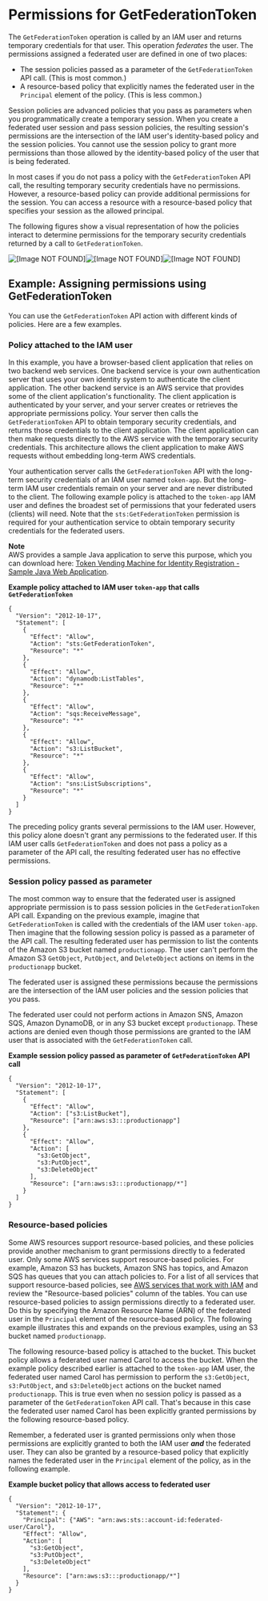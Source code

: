 # Permissions for GetFederationToken<a name="id_credentials_temp_control-access_getfederationtoken"></a>

The `GetFederationToken` operation is called by an IAM user and returns temporary credentials for that user\. This operation *federates* the user\. The permissions assigned a federated user are defined in one of two places: 
+ The session policies passed as a parameter of the `GetFederationToken` API call\. \(This is most common\.\)
+ A resource\-based policy that explicitly names the federated user in the `Principal` element of the policy\. \(This is less common\.\)

Session policies are advanced policies that you pass as parameters when you programmatically create a temporary session\. When you create a federated user session and pass session policies, the resulting session's permissions are the intersection of the IAM user's identity\-based policy and the session policies\. You cannot use the session policy to grant more permissions than those allowed by the identity\-based policy of the user that is being federated\.

In most cases if you do not pass a policy with the `GetFederationToken` API call, the resulting temporary security credentials have no permissions\. However, a resource\-based policy can provide additional permissions for the session\. You can access a resource with a resource\-based policy that specifies your session as the allowed principal\. 

The following figures show a visual representation of how the policies interact to determine permissions for the temporary security credentials returned by a call to `GetFederationToken`\.

![\[Image NOT FOUND\]](http://docs.aws.amazon.com/IAM/latest/UserGuide/)![\[Image NOT FOUND\]](http://docs.aws.amazon.com/IAM/latest/UserGuide/)![\[Image NOT FOUND\]](http://docs.aws.amazon.com/IAM/latest/UserGuide/)

## Example: Assigning permissions using GetFederationToken<a name="permissions-get-federation-token-example"></a>

You can use the `GetFederationToken` API action with different kinds of policies\. Here are a few examples\.

### Policy attached to the IAM user<a name="permissions-get-federation-token-example-iam-user"></a>

In this example, you have a browser\-based client application that relies on two backend web services\. One backend service is your own authentication server that uses your own identity system to authenticate the client application\. The other backend service is an AWS service that provides some of the client application's functionality\. The client application is authenticated by your server, and your server creates or retrieves the appropriate permissions policy\. Your server then calls the `GetFederationToken` API to obtain temporary security credentials, and returns those credentials to the client application\. The client application can then make requests directly to the AWS service with the temporary security credentials\. This architecture allows the client application to make AWS requests without embedding long\-term AWS credentials\.

Your authentication server calls the `GetFederationToken` API with the long\-term security credentials of an IAM user named `token-app`\. But the long\-term IAM user credentials remain on your server and are never distributed to the client\. The following example policy is attached to the `token-app` IAM user and defines the broadest set of permissions that your federated users \(clients\) will need\. Note that the `sts:GetFederationToken` permission is required for your authentication service to obtain temporary security credentials for the federated users\.

**Note**  
AWS provides a sample Java application to serve this purpose, which you can download here: [Token Vending Machine for Identity Registration \- Sample Java Web Application](https://aws.amazon.com/code/7351543942956566)\.

**Example policy attached to IAM user `token-app` that calls `GetFederationToken`**  

```
{
  "Version": "2012-10-17",
  "Statement": [
    {
      "Effect": "Allow",
      "Action": "sts:GetFederationToken",
      "Resource": "*"
    },
    {
      "Effect": "Allow",
      "Action": "dynamodb:ListTables",
      "Resource": "*"
    },
    {
      "Effect": "Allow",
      "Action": "sqs:ReceiveMessage",
      "Resource": "*"
    },
    {
      "Effect": "Allow",
      "Action": "s3:ListBucket",
      "Resource": "*"
    },
    {
      "Effect": "Allow",
      "Action": "sns:ListSubscriptions",
      "Resource": "*"
    }
  ]
}
```

The preceding policy grants several permissions to the IAM user\. However, this policy alone doesn't grant any permissions to the federated user\. If this IAM user calls `GetFederationToken` and does not pass a policy as a parameter of the API call, the resulting federated user has no effective permissions\. 

### Session policy passed as parameter<a name="permissions-get-federation-token-example-passed-policy"></a>

The most common way to ensure that the federated user is assigned appropriate permission is to pass session policies in the `GetFederationToken` API call\. Expanding on the previous example, imagine that `GetFederationToken` is called with the credentials of the IAM user `token-app`\. Then imagine that the following session policy is passed as a parameter of the API call\. The resulting federated user has permission to list the contents of the Amazon S3 bucket named `productionapp`\. The user can't perform the Amazon S3 `GetObject`, `PutObject`, and `DeleteObject` actions on items in the `productionapp` bucket\.

The federated user is assigned these permissions because the permissions are the intersection of the IAM user policies and the session policies that you pass\.

The federated user could not perform actions in Amazon SNS, Amazon SQS, Amazon DynamoDB, or in any S3 bucket except `productionapp`\. These actions are denied even though those permissions are granted to the IAM user that is associated with the `GetFederationToken` call\.

**Example session policy passed as parameter of `GetFederationToken` API call**  

```
{
  "Version": "2012-10-17",
  "Statement": [
    {
      "Effect": "Allow",
      "Action": ["s3:ListBucket"],
      "Resource": ["arn:aws:s3:::productionapp"]
    },
    {
      "Effect": "Allow",
      "Action": [
        "s3:GetObject",
        "s3:PutObject",
        "s3:DeleteObject"
      ],
      "Resource": ["arn:aws:s3:::productionapp/*"]
    }
  ]
}
```

### Resource\-based policies<a name="permissions-get-federation-token-resource-based-policy"></a>

Some AWS resources support resource\-based policies, and these policies provide another mechanism to grant permissions directly to a federated user\. Only some AWS services support resource\-based policies\. For example, Amazon S3 has buckets, Amazon SNS has topics, and Amazon SQS has queues that you can attach policies to\. For a list of all services that support resource\-based policies, see [AWS services that work with IAM](reference_aws-services-that-work-with-iam.md) and review the "Resource\-based policies" column of the tables\. You can use resource\-based policies to assign permissions directly to a federated user\. Do this by specifying the Amazon Resource Name \(ARN\) of the federated user in the `Principal` element of the resource\-based policy\. The following example illustrates this and expands on the previous examples, using an S3 bucket named `productionapp`\. 

The following resource\-based policy is attached to the bucket\. This bucket policy allows a federated user named Carol to access the bucket\. When the example policy described earlier is attached to the `token-app` IAM user, the federated user named Carol has permission to perform the `s3:GetObject`, `s3:PutObject`, and `s3:DeleteObject` actions on the bucket named `productionapp`\. This is true even when no session policy is passed as a parameter of the `GetFederationToken` API call\. That's because in this case the federated user named Carol has been explicitly granted permissions by the following resource\-based policy\. 

Remember, a federated user is granted permissions only when those permissions are explicitly granted to both the IAM user ***and*** the federated user\. They can also be granted by a resource\-based policy that explicitly names the federated user in the `Principal` element of the policy, as in the following example\.

**Example bucket policy that allows access to federated user**  

```
{
  "Version": "2012-10-17",
  "Statement": {
    "Principal": {"AWS": "arn:aws:sts::account-id:federated-user/Carol"},
    "Effect": "Allow",
    "Action": [
      "s3:GetObject",
      "s3:PutObject",
      "s3:DeleteObject"
    ],
    "Resource": ["arn:aws:s3:::productionapp/*"]
  }
}
```